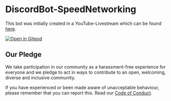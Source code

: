 # DiscordBot-SpeedNetworking

This bot was initially created in a YouTube-Livestream which can be found [here](https://www.youtube.com/watch?v=aBIcIcjOzh4).

[![Open in Gitpod](https://gitpod.io/button/open-in-gitpod.svg)](https://gitpod.io/#https://github.com/EddieHubCommunity/DiscordBot-SpeedNetworking)

## Our Pledge

We take participation in our community as a harassment-free experience for everyone and we pledge to act in ways to contribute to an open, welcoming, diverse and inclusive community.  

If you have experienced or been made aware of unacceptable behaviour, please remember that you can report this.  Read our [Code of Conduct](https://github.com/EddieHubCommunity/EddieBotBreakout/blob/main/CODE_OF_CONDUCT.md).
